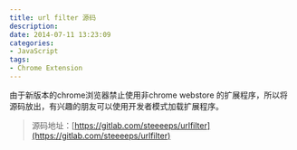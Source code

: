 ```yaml
---
title: url filter 源码
description: 
date: 2014-07-11 13:23:09
categories:
- JavaScript
tags:
- Chrome Extension
---
```

由于新版本的chrome浏览器禁止使用非chrome webstore 的扩展程序，所以将源码放出，有兴趣的朋友可以使用开发者模式加载扩展程序。  
> 源码地址：[https://gitlab.com/steeeeps/urlfilter](https://gitlab.com/steeeeps/urlfilter)  